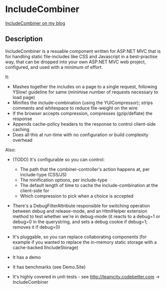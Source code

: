 # IncludeCombiner

[IncludeCombiner on my blog](http://blog.neverrunwithscissors.com/tag/include-combiner)

## Description

IncludeCombiner is a resuable component written for ASP.NET MVC that is for handling static file-includes like CSS and Javascript in a best-practise way, that can be dropped into your own ASP.NET MVC web project, configured, and used with a minimum of effort.

It:

* Mashes together the includes on a page to a single request, following YSlow! guideline for same (minimise number of requests necessary to load page)
* Minifies the include-combination (using the YUICompressor); strips comments and whitespace to reduce file-weight on the wire
* If the browser accepts compression, compresses (gzip/deflate) the response
* Appends cache-policy headers to the response to control client-side caching
* Does all this at run-time with no configuration or build complexity overhead

Also:

* (TODO) It's configurable so you can control:

	* The path that the combiner-controller's action happens at, per include-type (CSS/JS)
	* The minification options, per include-type
	* The default length of time to cache the include-combination at the client-side for
	* Which compression to pick when a choice is accepted

* There's a DebugFilterAttribute responsible for switching operation between debug and release-mode, and an HtmlHelper extension method to test whether we're in debug-mode (it reacts to a debug=1 or debug=0 in the querystring, and sets a debug cookie if debug=1; removes it if debug=0)
* It's pluggable, so you can replace collaborating components (for example if you wanted to replace the in-memory static storage with a cache-backed IIncludeStorage)
* It has a demo
* It has benchmarks (see Demo.Site)
* It's highly covered in unit-tests - see http://teamcity.codebetter.com -> IncludeCombiner
